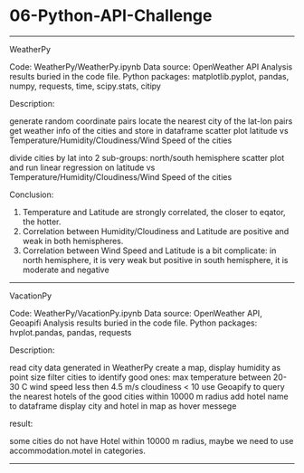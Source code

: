 # 06-Python-API-Challenge

______________________________________________________________________
WeatherPy

Code: WeatherPy/WeatherPy.ipynb
Data source: OpenWeather API
Analysis results buried in the code file.
Python packages: matplotlib.pyplot, pandas, numpy, requests, time, scipy.stats, citipy

Description:

generate random coordinate pairs 
locate the nearest city of the lat-lon pairs
get weather info of the cities and store in dataframe
scatter plot latitude vs Temperature/Humidity/Cloudiness/Wind Speed of the cities


divide cities by lat into 2 sub-groups: north/south hemisphere
scatter plot and run linear regression on 
  latitude vs Temperature/Humidity/Cloudiness/Wind Speed of the cities
   
Conclusion:
1. Temperature and Latitude are strongly correlated, the closer to eqator, the hotter.
2. Correlation between Humidity/Cloudiness and Latitude are positive and weak in both hemispheres.
3. Correlation between Wind Speed and Latitude is a bit complicate:
     in north hemisphere, it is very weak but positive
     in south hemisphere, it is moderate and negative

______________________________________________________________________
VacationPy

Code: WeatherPy/VacationPy.ipynb
Data source: OpenWeather API, Geoapifi
Analysis results buried in the code file.
Python packages: hvplot.pandas, pandas, requests

Description:

read city data generated in WeatherPy
create a map, display humidity as point size
filter cities to identify good ones:
  max temperature between 20-30 C
  wind speed less then 4.5 m/s
  cloudiness < 10
use Geoapify to query the nearest hotels of the good cities 
  within 10000 m radius
add hotel name to dataframe 
display city and hotel in map as hover messege

result:

some cities do not have Hotel within 10000 m radius, maybe we need to use accommodation.motel in categories.
______________________________________________________________________
